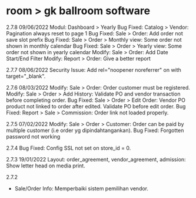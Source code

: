 # room > gk ballroom software

2.7.8	09/06/2022
Modul: Dashboard > Yearly
Bug Fixed: Catalog > Vendor: Pagination always reset to page 1
Bug Fixed: Sale > Order: Add order not save slot prefix
Bug Fixed: Sale > Order > Monthly view: Some order not shown in monthly calendar
Bug Fixed: Sale > Order > Yearly view: Some order not shown in yearly calendar
Modify: Sale > Order: Add Date Start/End Filter
Modify: Report > Order: Give a better report

2.7.7	08/06/2022
Security Issue: Add rel="noopener noreferrer" on <a> with target="_blank".

2.7.6	08/03/2022
Modify: Sale > Order: Order customer must be registered.
Modify: Sale > Order > Add History: Validate PO and vendor transaction before completing order.
Bug Fixed: Sale > Order > Edit Order: Vendor PO product not linked to order after edited. Validate PO before edit order.
Bug Fixed: Report > Sale > Commission: Order link not loaded properly.

2.7.5	07/02/2022
Modify: Sale > Order > Customer: Order can be paid by multiple customer (i.e order yg dipindahtangankan).
Bug Fixed: Forgotten password not working

2.7.4
Bug Fixed: Config SSL not set on store_id = 0.

2.7.3	19/01/2022
Layout: order_agreement, vendor_agreement, admission: Show letter head on media print.

2.7.2
- Sale/Order Info: Memperbaiki sistem pemilihan vendor.
